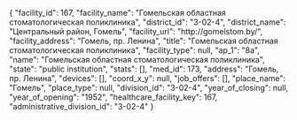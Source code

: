 {
    "facility_id": 167,
    "facility_name": "Гомельская областная стоматологическая поликлиника",
    "district_id": "3-02-4",
    "district_name": "Центральный район, Гомель",
    "facility_url": "http:\/\/gomelstom.by\/",
    "facility_address": "Гомель, пр. Ленина",
    "title": "Гомельская областная стоматологическая поликлиника",
    "facility_type": null,
    "ap_1": "8а",
    "name": "Гомельская областная стоматологическая поликлиника",
    "state": "public institution",
    "stats": [],
    "med_id": 173,
    "address": "Гомель, пр. Ленина",
    "devices": [],
    "coord_x_y": null,
    "job_offers": [],
    "place_name": "Гомель",
    "place_type": null,
    "division_id": "3-02-4",
    "year_of_closing": null,
    "year_of_opening": "1952",
    "healthcare_facility_key": 167,
    "administrative_division_id": "3-02-4"
}